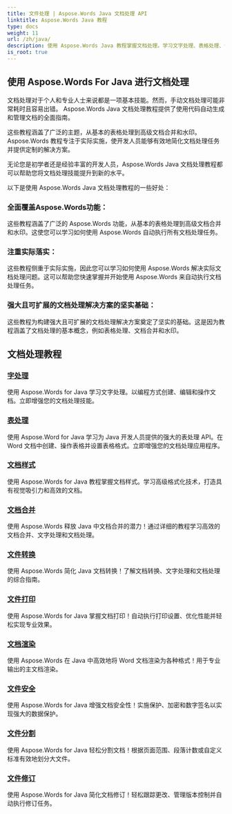 ```yaml
---
title: 文件处理 | Aspose.Words Java 文档处理 API
linktitle: Aspose.Words Java 教程
type: docs
weight: 11
url: /zh/java/
description: 使用 Aspose.Words Java 教程掌握文档处理。学习文字处理、表格处理、合并等。高效地自动化文档任务。
is_root: true
---
```

## 使用 Aspose.Words For Java 进行文档处理

文档处理对于个人和专业人士来说都是一项基本技能。然而，手动文档处理可能非常耗时且容易出错。 Aspose.Words Java 文档处理教程提供了使用代码自动生成和管理文档的全面指南。

这些教程涵盖了广泛的主题，从基本的表格处理到高级文档合并和水印。 Aspose.Words 教程专注于实际实施，使开发人员能够有效地简化文档处理任务并提供定制的解决方案。

无论您是初学者还是经验丰富的开发人员，Aspose.Words Java 文档处理教程都可以帮助您将文档处理技能提升到新的水平。

以下是使用 Aspose.Words Java 文档处理教程的一些好处：

### 全面覆盖Aspose.Words功能： 
这些教程涵盖了广泛的 Aspose.Words 功能，从基本的表格处理到高级文档合并和水印。这使您可以学习如何使用 Aspose.Words 自动执行所有文档处理任务。
### 注重实际落实： 
这些教程侧重于实际实施，因此您可以学习如何使用 Aspose.Words 解决实际文档处理问题。这可以帮助您快速掌握并开始使用 Aspose.Words 来自动执行文档处理任务。
### 强大且可扩展的文档处理解决方案的坚实基础：
这些教程为构建强大且可扩展的文档处理解决方案奠定了坚实的基础。这是因为教程涵盖了文档处理的基本概念，例如表格处理、文档合并和水印。


## 文档处理教程
### [字处理](./word-processing/) 
使用 Aspose.Words for Java 学习文字处理。以编程方式创建、编辑和操作文档。立即增强您的文档处理技能。
### [表处理](./table-processing/)
使用 Aspose.Word for Java 学习为 Java 开发人员提供的强大的表处理 API。在 Word 文档中创建、操作表格并设置表格格式。立即增强您的文档处理应用程序。
### [文档样式](./document-styling/)
使用 Aspose.Words for Java 教程掌握文档样式。学习高级格式化技术，打造具有视觉吸引力和高效的文档。 
### [文档合并](./document-merging/)
使用 Aspose.Words 释放 Java 中文档合并的潜力！通过详细的教程学习高效的文档合并、文字处理和文档处理。 
### [文件转换](./document-converting/)
使用 Aspose.Words 简化 Java 文档转换！了解文档转换、文字处理和文档处理的综合指南。
### [文件打印](./document-printing/)
使用 Aspose.Words for Java 掌握文档打印！自动执行打印设置、优化性能并轻松实现专业效果。
### [文档渲染](./document-rendering/)
使用 Aspose.Words 在 Java 中高效地将 Word 文档渲染为各种格式！用于专业输出的主文档渲染。
### [文件安全](./document-security/)
使用 Aspose.Words for Java 增强文档安全性！实施保护、加密和数字签名以实现强大的数据保护。 
### [文件分割](./document-splitting/)
使用 Aspose.Words for Java 轻松分割文档！根据页面范围、段落计数或自定义标准有效地划分大文件。
### [文件修订](./document-revision/)
使用 Aspose.Words for Java 简化文档修订！轻松跟踪更改、管理版本控制并自动执行修订任务。 